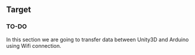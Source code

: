 ## Target
### TO-DO
In this section we are going to transfer data between Unity3D and Arduino using Wifi connection.

